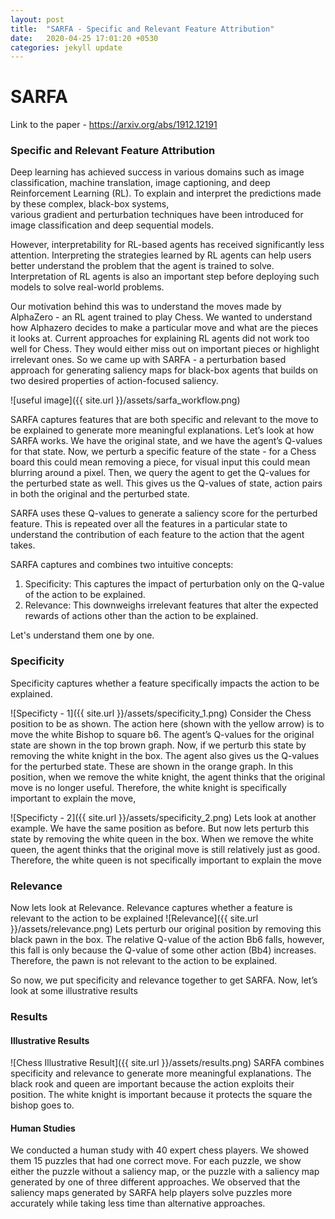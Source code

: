 ```yaml
---
layout: post
title:  "SARFA - Specific and Relevant Feature Attribution"
date:   2020-04-25 17:01:20 +0530
categories: jekyll update
---
```

# SARFA
Link to the paper - https://arxiv.org/abs/1912.12191 
### Specific and Relevant Feature Attribution
Deep learning has achieved success in various domains such as image classification, machine translation, image captioning, and deep Reinforcement Learning (RL). To explain and interpret the predictions made by these complex, black-box systems,  
various gradient and perturbation techniques have been introduced for image classification and deep sequential models.

However, interpretability for RL-based agents has received significantly less attention. Interpreting the strategies learned by RL agents can help users better understand the problem that the agent is trained to solve. Interpretation of RL agents is also an important step before deploying such models to solve real-world problems.

Our motivation behind this was to understand the moves made by AlphaZero - an RL agent trained to play Chess. We wanted to understand how Alphazero decides to make a particular move and what are the pieces it looks at. Current approaches for explaining RL agents did not work too well for Chess. They would either miss out on important pieces or highlight irrelevant ones. So we came up with SARFA - a perturbation based approach for generating saliency maps for black-box agents that builds on two desired properties of action-focused saliency. 

![useful image]({{ site.url }}/assets/sarfa_workflow.png)

SARFA captures features that are both specific and relevant to the move to be explained to generate more meaningful explanations. Let’s look at how SARFA works. We have the original state, and we have the agent’s Q-values for that state. 
Now, we perturb a specific feature of the state - for a Chess board this could mean removing a piece, for visual input this could mean blurring around a pixel. Then, we query the agent to get the Q-values for the perturbed state as well. This gives us the Q-values of state, action pairs in both the original and the perturbed state.

SARFA uses these Q-values to generate a saliency score for the perturbed feature. This is repeated over all the features in a particular state to understand the contribution of each feature to the action that the agent takes.

SARFA captures and combines two intuitive concepts:
1. Specificity: This captures the impact of perturbation only on the Q-value of the action to be explained. 
2. Relevance: This downweighs irrelevant features that alter the expected rewards of actions other than the action to be explained.

Let's understand them one by one.
### Specificity
Specificity captures whether a feature specifically impacts the action to be explained.

![Specificty - 1]({{ site.url }}/assets/specificity_1.png)
Consider the Chess position to be as shown. The action here (shown with the yellow arrow) is to move the white Bishop to square b6. The agent’s Q-values for the original state are shown in the top brown graph. Now, if we perturb this state by removing the white knight in the box. The agent also gives us the Q-values for the perturbed state. These are shown in the orange graph. In this position, when we remove the white knight, the agent thinks that the original move is no longer useful.
Therefore, the white knight is specifically important to explain the move,

![Specificty - 2]({{ site.url }}/assets/specificity_2.png)
Lets look at another example. We have the same position as before. But now lets perturb this state by removing the white queen in the box. When we remove the white queen, the agent thinks that the original move is still relatively just as good. Therefore, the white queen is not specifically important to explain the move  


### Relevance
Now lets look at Relevance. Relevance captures whether a feature is relevant to the action to be explained 
![Relevance]({{ site.url }}/assets/relevance.png)
Lets perturb our original position by removing this black pawn in the box. The relative Q-value of the action Bb6 falls, however, this fall is only because the Q-value of some other action (Bb4) increases. Therefore, the pawn is not relevant to the action to be explained. 

So now, we put specificity and relevance together to get SARFA. Now, let’s look at some illustrative results

### Results

#### Illustrative Results
![Chess Illustrative Result]({{ site.url }}/assets/results.png)
SARFA combines specificity and relevance to generate more meaningful explanations. The black rook and queen are important because the action exploits their position. The white knight is important because it protects the square the bishop goes to.  


#### Human Studies
We conducted a human study with 40 expert chess players. We showed them 15 puzzles that had one correct move. 
For each puzzle, we show either the puzzle without a saliency map, or the puzzle with a saliency map generated by one of three different approaches. We observed that the saliency maps generated by SARFA help players solve puzzles more accurately while taking less time than alternative approaches.

